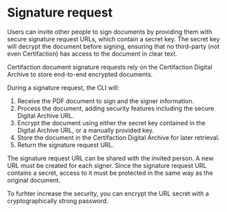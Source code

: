 # Signature request

Users can invite other people to sign documents by providing them with secure signature request URLs, which contain a secret key. The secret key will decrypt the document before signing, ensuring that no third-party (not even Certifaction) has access to the document in clear text.

Certifaction document signature requests rely on the Certifaction Digital Archive to store end-to-end encrypted
documents.

During a signature request, the CLI will:

1.  Receive the PDF document to sign and the signer information.
2.  Process the document, adding security features including the secure Digital Archive URL.
3.  Encrypt the document using either the secret key contained in the Digital Archive URL, or a manually provided key.
4.  Store the document in the Certifaction Digital Archive for later retrieval.
5.  Return the signature request URL.

The signature request URL can be shared with the invited person. A new URL must be created for each signer.
Since the signature request URL contains a secret, access to it must be protected in the same way as the original document.

To furhter increase the security, you can encrypt the URL secret with a cryptographically strong password.
